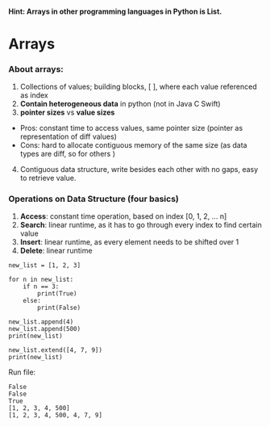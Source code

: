 #### Hint: Arrays in other programming languages in Python is List.
# Arrays
### About arrays:
1. Collections of values; building blocks, [ ], where each value referenced as index
2. **Contain heterogeneous data** in python (not in Java C Swift)
3. **pointer sizes** vs **value sizes**
* Pros: constant time to access values, same pointer size (pointer as representation of diff values)
* Cons: hard to allocate contiguous memory of the same size (as data types are diff, so for others )
4. Contiguous data structure, write besides each other with no gaps, easy to retrieve value.

### Operations on Data Structure (four basics)
1. **Access**: constant time operation, based on index [0, 1, 2, ... n]
2. **Search**: linear runtime, as it has to go through every index to find certain value
3. **Insert**: linear runtime, as every element needs to be shifted over 1
4. **Delete**: linear runtime

```Shell
new_list = [1, 2, 3]

for n in new_list:
    if n == 3:
        print(True)
    else:
        print(False)

new_list.append(4)
new_list.append(500)
print(new_list)

new_list.extend([4, 7, 9])
print(new_list)
```
Run file:
```Shell
False
False
True
[1, 2, 3, 4, 500]
[1, 2, 3, 4, 500, 4, 7, 9]
```
